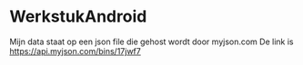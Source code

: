 # WerkstukAndroid

Mijn data staat op een json file die gehost wordt door myjson.com 
De link is https://api.myjson.com/bins/17jwf7
